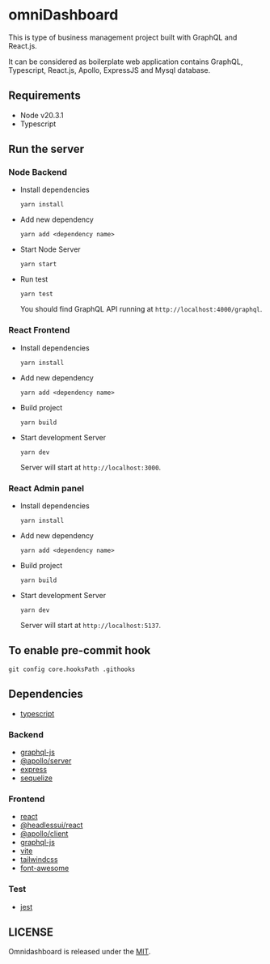 # omniDashboard

This is type of business management project built with GraphQL and React.js.

It can be considered as boilerplate web application contains GraphQL, Typescript, React.js, Apollo, ExpressJS and Mysql database.

## Requirements

- Node v20.3.1
- Typescript

## Run the server

### Node Backend

- Install dependencies

  ```
  yarn install
  ```

- Add new dependency

  ```
  yarn add <dependency name>
  ```

- Start Node Server

  ```
  yarn start
  ```

- Run test

  ```
  yarn test
  ```

  You should find GraphQL API running at `http://localhost:4000/graphql`.

### React Frontend

- Install dependencies

  ```
  yarn install
  ```

- Add new dependency

  ```
  yarn add <dependency name>
  ```

- Build project

  ```
  yarn build
  ```

- Start development Server

  ```
  yarn dev
  ```

  Server will start at `http://localhost:3000`.

### React Admin panel

- Install dependencies

  ```
  yarn install
  ```

- Add new dependency

  ```
  yarn add <dependency name>
  ```

- Build project

  ```
  yarn build
  ```

- Start development Server

  ```
  yarn dev
  ```

  Server will start at `http://localhost:5137`.

## To enable pre-commit hook

```
git config core.hooksPath .githooks
```

## Dependencies

- [typescript](https://www.typescriptlang.org/)

### Backend

- [graphql-js](https://github.com/graphql/graphql-js)
- [@apollo/server](https://www.apollographql.com/docs/apollo-server/)
- [express](https://expressjs.com/)
- [sequelize](https://sequelize.org/docs/v6/getting-started/)

### Frontend

- [react](https://react.dev/learn)
- [@headlessui/react](https://headlessui.com/)
- [@apollo/client](https://www.apollographql.com/docs/react/)
- [graphql-js](https://github.com/graphql/graphql-js)
- [vite](https://vitejs.dev/guide/)
- [tailwindcss](https://tailwindcss.com/docs/guides/create-react-app)
- [font-awesome](https://fontawesome.com/v5/docs/web/use-with/react)

### Test

- [jest](https://github.com/jestjs/jest)

## LICENSE

Omnidashboard is released under the [MIT](https://github.com/canopas/omnidashboard/blob/main/LICENSE.md).
